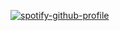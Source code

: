 [![spotify-github-profile](https://spotify-github-profile.kittinanx.com/api/view?uid=31urjbmjokxo2f7g3gr446y7o2gm&cover_image=true&theme=novatorem&show_offline=true&background_color=383338&interchange=false&bar_color=d68e51&bar_color_cover=false)](https://github.com/kittinan/spotify-github-profile)
